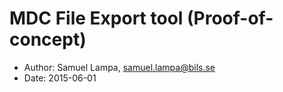 MDC File Export tool (Proof-of-concept)
=======================================

- Author: Samuel Lampa, samuel.lampa@bils.se
- Date: 2015-06-01
